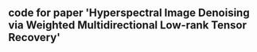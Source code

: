 ## code for paper 'Hyperspectral Image Denoising via Weighted Multidirectional Low-rank Tensor Recovery'
